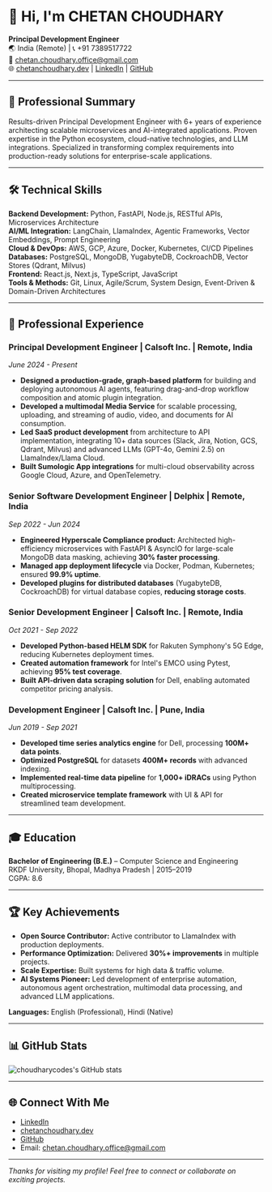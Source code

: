 # 👋 Hi, I'm CHETAN CHOUDHARY

**Principal Development Engineer**  
🌏 India (Remote) | 📞 +91 7389517722  
📧 chetan.choudhary.office@gmail.com  
🌐 [chetanchoudhary.dev](https://chetanchoudhary.dev) | [LinkedIn](#) | [GitHub](https://github.com/choudharycodes)

---

## 🚀 Professional Summary

Results-driven Principal Development Engineer with 6+ years of experience architecting scalable microservices and AI-integrated applications. Proven expertise in the Python ecosystem, cloud-native technologies, and LLM integrations. Specialized in transforming complex requirements into production-ready solutions for enterprise-scale applications.

---

## 🛠️ Technical Skills

**Backend Development:** Python, FastAPI, Node.js, RESTful APIs, Microservices Architecture  
**AI/ML Integration:** LangChain, LlamaIndex, Agentic Frameworks, Vector Embeddings, Prompt Engineering  
**Cloud & DevOps:** AWS, GCP, Azure, Docker, Kubernetes, CI/CD Pipelines  
**Databases:** PostgreSQL, MongoDB, YugabyteDB, CockroachDB, Vector Stores (Qdrant, Milvus)  
**Frontend:** React.js, Next.js, TypeScript, JavaScript  
**Tools & Methods:** Git, Linux, Agile/Scrum, System Design, Event-Driven & Domain-Driven Architectures

---

## 💼 Professional Experience

### Principal Development Engineer | Calsoft Inc. | Remote, India
*June 2024 - Present*

- **Designed a production-grade, graph-based platform** for building and deploying autonomous AI agents, featuring drag-and-drop workflow composition and atomic plugin integration.
- **Developed a multimodal Media Service** for scalable processing, uploading, and streaming of audio, video, and documents for AI consumption.
- **Led SaaS product development** from architecture to API implementation, integrating 10+ data sources (Slack, Jira, Notion, GCS, Qdrant, Milvus) and advanced LLMs (GPT-4o, Gemini 2.5) on LlamaIndex/Llama Cloud.
- **Built Sumologic App integrations** for multi-cloud observability across Google Cloud, Azure, and OpenTelemetry.

### Senior Software Development Engineer | Delphix | Remote, India
*Sep 2022 - Jun 2024*

- **Engineered Hyperscale Compliance product:** Architected high-efficiency microservices with FastAPI & AsyncIO for large-scale MongoDB data masking, achieving **30% faster processing**.
- **Managed app deployment lifecycle** via Docker, Podman, Kubernetes; ensured **99.9% uptime**.
- **Developed plugins for distributed databases** (YugabyteDB, CockroachDB) for virtual database copies, **reducing storage costs**.

### Senior Development Engineer | Calsoft Inc. | Remote, India
*Oct 2021 - Sep 2022*

- **Developed Python-based HELM SDK** for Rakuten Symphony's 5G Edge, reducing Kubernetes deployment times.
- **Created automation framework** for Intel's EMCO using Pytest, achieving **95% test coverage**.
- **Built API-driven data scraping solution** for Dell, enabling automated competitor pricing analysis.

### Development Engineer | Calsoft Inc. | Pune, India
*Jun 2019 - Sep 2021*

- **Developed time series analytics engine** for Dell, processing **100M+ data points**.
- **Optimized PostgreSQL** for datasets **400M+ records** with advanced indexing.
- **Implemented real-time data pipeline** for **1,000+ iDRACs** using Python multiprocessing.
- **Created microservice template framework** with UI & API for streamlined team development.

---

## 🎓 Education

**Bachelor of Engineering (B.E.)** – Computer Science and Engineering  
RKDF University, Bhopal, Madhya Pradesh | 2015–2019  
CGPA: 8.6

---

## 🏆 Key Achievements

- **Open Source Contributor:** Active contributor to LlamaIndex with production deployments.
- **Performance Optimization:** Delivered **30%+ improvements** in multiple projects.
- **Scale Expertise:** Built systems for high data & traffic volume.
- **AI Systems Pioneer:** Led development of enterprise automation, autonomous agent orchestration, multimodal data processing, and advanced LLM applications.

**Languages:** English (Professional), Hindi (Native)

---

## 📊 GitHub Stats

![choudharycodes's GitHub stats](https://github-readme-stats.vercel.app/api?username=choudharycodes&show_icons=true&hide=prs,issues&theme=radical)

---

## 🌐 Connect With Me

- [LinkedIn](#)
- [chetanchoudhary.dev](https://chetanchoudhary.dev)
- [GitHub](https://github.com/choudharycodes)
- Email: chetan.choudhary.office@gmail.com

---

*Thanks for visiting my profile! Feel free to connect or collaborate on exciting projects.*
